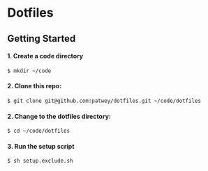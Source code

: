 # Dotfiles

## Getting Started

#### 1. Create a code directory

```
$ mkdir ~/code
```

#### 2. Clone this repo:

```
$ git clone git@github.com:patwey/dotfiles.git ~/code/dotfiles
```

#### 2. Change to the dotfiles directory:

```
$ cd ~/code/dotfiles
```

#### 3. Run the setup script

```
$ sh setup.exclude.sh
```